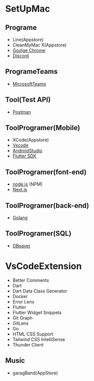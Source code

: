 # SetUpMac

## Programe
- Line(Appstore)
- CleanMyMac X(Appstore)
- [Goolge Chrome](https://www.google.com/chrome/?brand=YTUH&gclid=CjwKCAiA5Y6eBhAbEiwA_2ZWIa9aMmdXvzqsXF7jACCog8rxgGB8Y6UuIAXyImWq2Oz7ea2uCbQK0xoCU3kQAvD_BwE&gclsrc=aw.ds)
- [Discord](https://discord.com/)


## ProgrameTeams
- [MicrosoftTeams](https://www.microsoft.com/th-th/microsoft-teams/download-app)

## Tool(Test API)
- [Postman](https://www.postman.com/downloads/)
## ToolProgramer(Mobile)
- XCode(Appstore)
- [Vscode](https://code.visualstudio.com/download)
- [AndroidStudio](https://developer.android.com/studio?gclid=CjwKCAiA5Y6eBhAbEiwA_2ZWIdzS1dnTwId53n6wo3gK7UTzDuwntb4XIx1HNY7w8wpEqhDL-rByfxoCpsgQAvD_BwE&gclsrc=aw.ds)
- [Flutter SDK](https://docs.flutter.dev/get-started/install)

## ToolProgramer(font-end)
- [node.js](https://nodejs.org/en/) (NPM)
- [Next.js](https://nextjs.org/docs)

## ToolProgramer(back-end)
- [Golang](https://go.dev/learn/)

## ToolProgramer(SQL)
- [DBeaver](https://dbeaver.io/download/)

# VsCodeExtension

- Better Comments
- Dart
- Dart Data Class Generator
- Docker
- Error Lens
- Flutter
- Flutter Widget Snippets
- Git Graph
- GitLens
- Go
- HTML CSS Support
- Tailwind CSS IntelliSense
- Thunder Client

## Music
- garagBand(AppStore)
